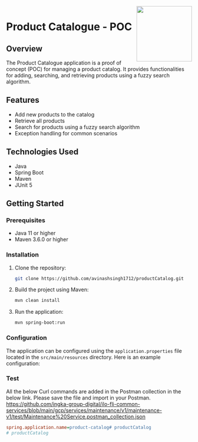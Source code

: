 <img src="./.github/logo.png" align="right" height="150" width="150">

# Product Catalogue - POC

## Overview

The Product Catalogue application is a proof of concept (POC) for managing a product catalog. It provides functionalities for adding, searching, and retrieving products using a fuzzy search algorithm.

## Features

- Add new products to the catalog
- Retrieve all products
- Search for products using a fuzzy search algorithm
- Exception handling for common scenarios

## Technologies Used

- Java
- Spring Boot
- Maven
- JUnit 5

## Getting Started

### Prerequisites

- Java 11 or higher
- Maven 3.6.0 or higher

### Installation

1. Clone the repository:
    ```sh
    git clone https://github.com/avinashsingh1712/productCatalog.git
    ```

2. Build the project using Maven:
    ```sh
    mvn clean install
    ```

3. Run the application:
    ```sh
    mvn spring-boot:run
    ```

### Configuration

The application can be configured using the `application.properties` file located in the `src/main/resources` directory. Here is an example configuration:

### Test
All the below Curl commands are added in the Postman collection in the below link. Please save the file and import in your Postman.
https://github.com/ingka-group-digital/ilo-fli-common-services/blob/main/gcp/services/maintenance/v1/maintenance-v1/test/Maintenance%20Service.postman_collection.json

```ini
spring.application.name=product-catalog# productCatalog
# productCatalog

